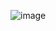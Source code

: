 
![image](https://github.com/publicdomain-nocopyright/7DTD-Public-Vanilla-Server/assets/21064622/937abd99-1bd9-4bc1-9c74-55c6ff35c44d)

